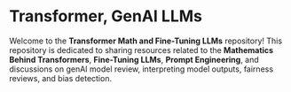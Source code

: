 # Transformer, GenAI LLMs

Welcome to the **Transformer Math and Fine-Tuning LLMs** repository! This repository is dedicated to sharing resources related to the **Mathematics Behind Transformers**, **Fine-Tuning LLMs**, **Prompt Engineering**, and discussions on genAI model review, interpreting model outputs, fairness reviews, and bias detection.

